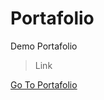 # Portafolio <br/>
Demo Portafolio <br/>

> Link

[Go To Portafolio](https://portafoliogagandeep.netlify.app/index.html)



